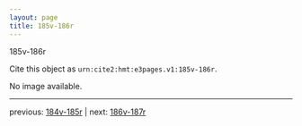 ```yaml
---
layout: page
title: 185v-186r
---
```


185v-186r

Cite this object as `urn:cite2:hmt:e3pages.v1:185v-186r`.

No image available. 



---

previous: [184v-185r](../184v-185r/) | next: [186v-187r](../186v-187r/)